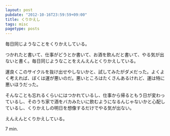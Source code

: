 ```yaml
---
layout: post
pubdate: "2012-10-16T23:59:59+09:00"
title: くりかえし
tags: misc
pagetype: posts
---
```

毎日同じようなことをくりかえしている。

つかれたと書いて、仕事がどうとか書いて、お酒を飲んだと書いて、やる気が出ないと書く。毎日同じようなことをえんえんとくりかえしている。

運良くこのサイクルを抜け出せやしないかと、試してみたがダメだった。よくよく考えれば、ぼくは運が悪いのだ。悪いところはたくさんあるけれど、運は特に悪いほうだった。

そんなことも忘れるくらいにはつかれているし、仕事から帰るともう日が変わっているし、そのうち家で酒をバカみたいに飲むようになるんじゃないかと心配しているし、くりかえしの明日を想像するだけでやる気が出ない。

えんえんとくりかえしている。

7 min.
